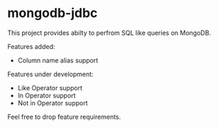 # mongodb-jdbc

This project provides abilty to perfrom SQL like queries on MongoDB. 

Features added:

- Column name alias support

Features under development:

- Like Operator support
- In Operator support
- Not in Operator support


Feel free to drop feature requirements.

